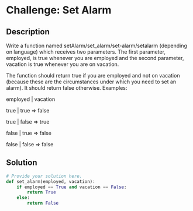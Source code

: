 
# Challenge: Set Alarm

## Description

Write a function named setAlarm/set_alarm/set-alarm/setalarm (depending on language) which receives two parameters. The first parameter, employed, is true whenever you are employed and the second parameter, vacation is true whenever you are on vacation.

The function should return true if you are employed and not on vacation (because these are the circumstances under which you need to set an alarm). It should return false otherwise. Examples:

employed | vacation 

true     | true     => false

true     | false    => true

false    | true     => false

false    | false    => false

## Solution

```python
# Provide your solution here.
def set_alarm(employed, vacation):
    if employed == True and vacation == False:
        return True
    else:
        return False
